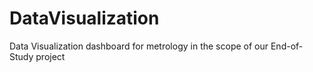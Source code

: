 # DataVisualization
Data Visualization dashboard for metrology  in the scope  of our End-of-Study project
